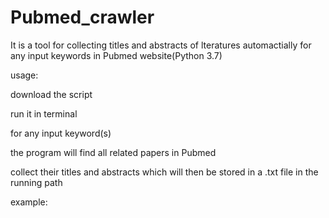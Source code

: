 # Pubmed_crawler 

It is a tool for collecting titles and abstracts of lteratures automactially for any input keywords in Pubmed website(Python 3.7)

usage:

download the script

run it in terminal

for any input keyword(s)

the program will find all related papers in Pubmed

collect their titles and abstracts which will then be stored in a .txt file in the running path

example:





